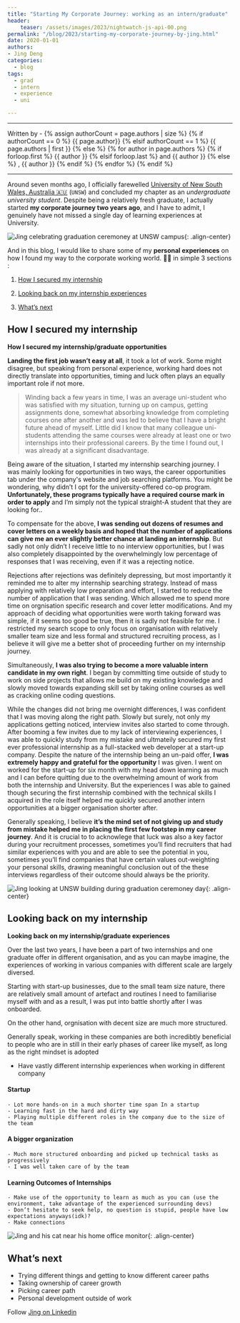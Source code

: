 ```yaml
---
title: "Starting My Corporate Journey: working as an intern/graduate"
header:
    teaser: /assets/images/2023/nightwatch-js-api-00.png
permalink: "/blog/2023/starting-my-corporate-journey-by-jing.html"
date: 2020-01-01
authors:
- Jing Deng
categories:
  - blog
tags:
  - grad
  - intern
  - experience
  - uni

---
```


<hr>
<p>
 Written by -
{% assign authorCount = page.authors | size %}
{% if authorCount == 0 %}
   {{ page.author}}
{% elsif authorCount == 1 %}
    {{ page.authors | first }}         
{% else %}
    {% for author in page.authors %}
        {% if forloop.first %}
            {{ author }}
        {% elsif forloop.last %}
            and {{ author }}
        {% else %}
            , {{ author }}
        {% endif %}
    {% endfor %}
{% endif %}
</p>

<hr>

Around seven months ago, I officially farewelled [University of New South Wales, Australia 🇦🇺](https://www.unsw.edu.au/homepage/)  (`UNSW`) and concluded my chapter as an _undergraduate university student_. 
  Despite being a relatively fresh graduate, I actually started **my corporate journey two years ago**, and I have to admit, I genuinely have not missed a single day of learning experiences at University. 
  
![Jing celebrating graduation ceremoney at UNSW campus](/assets/images/2023/jing-grad/01_jing_unsw_1.png){: .align-center}

  And in this blog, I would like to share some of my __personal experiences__ on how I found my way to the corporate working world. 🙌🏼 in simple 3 sections :


1. [How I secured my internship](#how-i-secured-my-internship)

2. [Looking back on my internship experiences](#looking-back-on-my-internship-experiences)

3. [What’s next](#what-s-next)


## How I secured my internship

**How I secured my internship/graduate opportunities**

**Landing the first job wasn’t easy at all**, it took a lot of work. Some might disagree, but speaking from personal experience, working hard does not directly translate into opportunities, timing and luck often plays an equally important role if not more.

> Winding back a few years in time, I was an average uni-student who was satisfied with my situation, turning up on campus, getting assignments done, somewhat absorbing knowledge from completing courses one after another and was led to believe that I have a bright future ahead of myself. Little did I know that many colleague uni-students attending the same courses were already at least one or two internships into their professional careers. By the time I found out, I was already at a significant disadvantage.

Being aware of the situation, I started my internship searching journey. I was mainly looking for opportunities in two ways, the career opportunities tab under the company's website and job searching platforms. You might be wondering, why didn’t I opt for the university-offered co-op program. __Unfortunately, these programs typically have a required course mark in order to apply__ and I’m simply not the typical straight-A student that they are looking for..

To compensate for the above, **I was sending out dozens of resumes and cover letters on a weekly basis and hoped that the number of applications can give me an ever slightly better chance at landing an internship**. But sadly not only didn’t I receive little to no interview opportunities, but I was also completely disappointed by the overwhelmingly low percentage of responses that I was receiving, even if it was a rejecting notice. 

Rejections after rejections was definitely depressing, but most importantly it reminded me to alter my internship searching strategy. Instead of mass applying with relatively low preparation and effort, I started to reduce the number of application that I was sending. Which allowed me to spend more time on orgnisation specific research and cover letter modifications. And my approach of deciding what opportunities were worth taking forward was simple, if it seems too good be true, then it is sadly not feasible for me. I restricted my search scope to only focus on organisation with relatively smaller team size and less formal and structured recruiting process, as I believe it will give me a better shot of proceeding further on my internship journey.

Simultaneously, **I was also trying to become a more valuable intern candidate in my own right**. I began by committing time outside of study to work on side projects that allows me build on my existing knowledge and slowly moved towards expanding skill set by taking online courses as well as cracking online coding questions.

While the changes did not bring me overnight differences, I was confident that I was moving along the right path. Slowly but surely, not only my applications getting noticed, interview invites also started to come through. After booming a few invites due to my lack of interviewing experiences, I was able to quickly study from my mistake and ultmateily secured my first ever professional internship as a full-stacked web developer at a start-up company. Despite the nature of the internship being an un-paid offer, **I was extremely happy and grateful for the opportunity** I was given. I went on worked for the start-up for six month with my head down learning as much and I can before quitting due to the overwhelming amount of work from both the internship and University. But the experiences I was able to gained though securing the first internship combined with the technical skills I acquired in the role itself helped me quickly secured another intern opportunities at a bigger organisation shorter after.

Generally speaking, I believe **it’s the mind set of not giving up and study from mistake helped me in placing the first few footstep in my career journey**. And it is crucial to to acknowlege that luck was also a key factor during your recruitment processes, sometimes you’ll find recruiters that had similar experiences with you and are able to see the potential in you, sometimes you’ll find companies that have certain values out-weighting your personal skills, drawing meaningful conclusion out of the these interviews regardless of their outcome should always be the priority.

 ![Jing looking at UNSW building during graduation ceremoney day](/assets/images/2023/jing-grad/02_jing_unsw_2.png){: .align-center}

## Looking back on my internship

**Looking back on my internship/graduate experiences**

Over the last two years, I have been a part of two internships and one graduate offer in different organisation, and as you can maybe imagine, the experiences of working in various companies with different scale are largely diversed.

Starting with start-up businesses, due to the small team size nature, there are relatively small amount of artefact and routines I need to familiarise myself with and as a result, I was put into battle shortly after I was onboarded.  

On the other hand, orgnisation with decent size are much more structured. 

Generally speak, working in these companies are both incredibtly beneficial to people who are in still in their early phases of career like myself, as long as the right mindset is adopted


- Have vastly different internship experiences when working in different company

#### Startup
    - Lot more hands-on in a much shorter time span In a startup
    - Learning fast in the hard and dirty way
    - Playing multiple different roles in the company due to the size of the team

#### A bigger organization 
    - Much more structured onboarding and picked up technical tasks as progressively 
    - I was well taken care of by the team

#### Learning Outcomes of Internships
    - Make use of the opportunity to learn as much as you can (use the environment, take advantage of the experienced surrounding devs)
    - Don’t hesitate to seek help, no question is stupid, people have low expectations anyways(idk)?
    - Make connections 

![Jing and his cat near his home office monitor](/assets/images/2023/jing-grad/03_jing_comp_cat.png){: .align-center}

## What’s next

- Trying different things and getting to know different career paths
- Taking ownership of career growth 
- Picking career path
- Personal development outside of work


Follow [Jing on Linkedin](https://www.linkedin.com/in/jing-deng-357554206/)

